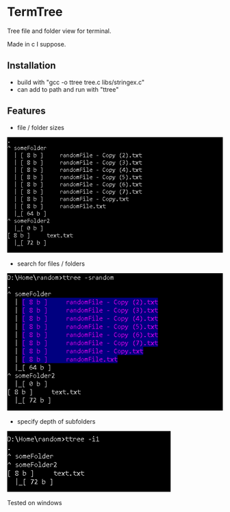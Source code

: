 # TermTree
Tree file and folder view for terminal.

Made in c I suppose. 

## Installation
* build with "gcc -o ttree tree.c libs/stringex.c"
* can add to path and run with "ttree"

## Features
* file / folder sizes

![Alt text](https://github.com/bendikMichal/termtree/blob/images/ttree01.PNG)
* search for files / folders

![Alt text](https://github.com/bendikMichal/termtree/blob/images/ttree02.PNG)
* specify depth of subfolders

![Alt text](https://github.com/bendikMichal/termtree/blob/images/ttree03.PNG)

Tested on windows
